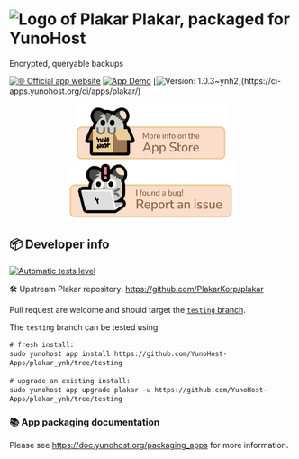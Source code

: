 <!--
N.B.: This README was automatically generated by <https://github.com/YunoHost/apps_tools/blob/main/readme_generator>
It shall NOT be edited by hand.
-->

<h1>
  <img src="https://raw.githubusercontent.com/YunoHost/apps/main/logos/plakar.png" width="32px" alt="Logo of Plakar">
  Plakar, packaged for YunoHost
</h1>

Encrypted, queryable backups

[![🌐 Official app website](https://img.shields.io/badge/Official_app_website-darkgreen?style=for-the-badge)](https://plakar.io/)
[![App Demo](https://img.shields.io/badge/App_Demo-blue?style=for-the-badge)](https://demo.plakar.io/)
[![Version: 1.0.3~ynh2](https://img.shields.io/badge/Version-1.0.3~ynh2-rgba(0,150,0,1)?style=for-the-badge)](https://ci-apps.yunohost.org/ci/apps/plakar/)


<div align="center">
<a href="https://apps.yunohost.org/app/plakar"><img height="100px" src="https://github.com/YunoHost/yunohost-artwork/raw/refs/heads/main/badges/neopossum-badges/badge_more_info_on_the_appstore.svg"/></a>
<a href="https://github.com/YunoHost-Apps/plakar_ynh/issues"><img height="100px" src="https://github.com/YunoHost/yunohost-artwork/raw/refs/heads/main/badges/neopossum-badges/badge_report_an_issue.svg"/></a>
</div>

## 📦 Developer info

[![Automatic tests level](https://apps.yunohost.org/badge/cilevel/plakar)](https://ci-apps.yunohost.org/ci/apps/plakar/)

🛠️ Upstream Plakar repository: <https://github.com/PlakarKorp/plakar>

Pull request are welcome and should target the [`testing` branch](https://github.com/YunoHost-Apps/plakar_ynh/tree/testing).

The `testing` branch can be tested using:
```
# fresh install:
sudo yunohost app install https://github.com/YunoHost-Apps/plakar_ynh/tree/testing

# upgrade an existing install:
sudo yunohost app upgrade plakar -u https://github.com/YunoHost-Apps/plakar_ynh/tree/testing
```

### 📚 App packaging documentation

Please see <https://doc.yunohost.org/packaging_apps> for more information.